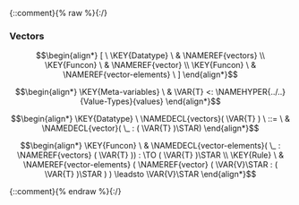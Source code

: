 {::comment}{% raw %}{:/}

### Vectors
               


$$\begin{align*}
  [ \
  \KEY{Datatype} \ & \NAMEREF{vectors} \\
  \KEY{Funcon} \ & \NAMEREF{vector} \\
  \KEY{Funcon} \ & \NAMEREF{vector-elements}
  \ ]
\end{align*}$$

$$\begin{align*}
  \KEY{Meta-variables} \
  & \VAR{T} <: \NAMEHYPER{../..}{Value-Types}{values}
\end{align*}$$

$$\begin{align*}
  \KEY{Datatype} \ 
  \NAMEDECL{vectors}(
                     \VAR{T} ) 
  \ ::= \ & \NAMEDECL{vector}(
                               \_ : (  \VAR{T} )\STAR)
\end{align*}$$

$$\begin{align*}
  \KEY{Funcon} \
  & \NAMEDECL{vector-elements}(
                       \_ : \NAMEREF{vectors}
                                 (  \VAR{T} )) 
    :  \TO (  \VAR{T} )\STAR 
\\
  \KEY{Rule} \
    & \NAMEREF{vector-elements}
        (  \NAMEREF{vector}
                (  \VAR{V}\STAR : (  \VAR{T} )\STAR ) ) \leadsto 
        \VAR{V}\STAR
\end{align*}$$


[Funcons-beta]: /CBS-beta/math/Funcons-beta
  "FUNCONS-BETA"
[Unstable-Funcons-beta]: /CBS-beta/math/Unstable-Funcons-beta
  "UNSTABLE-FUNCONS-BETA"
[Languages-beta]: /CBS-beta/math/Languages-beta
  "LANGUAGES-BETA"
[Unstable-Languages-beta]: /CBS-beta/math/Unstable-Languages-beta
  "UNSTABLE-LANGUAGES-BETA"
[CBS-beta]: /CBS-beta
  "CBS-BETA"
[Vectors.cbs]: https://github.com/plancomps/CBS-beta/blob/master/Funcons-beta/Values/Composite/Vectors/Vectors.cbs
  "CBS SOURCE FILE ON GITHUB"
[PLAIN]: /CBS-beta/docs/Funcons-beta/Values/Composite/Vectors
  "CBS SOURCE WEB PAGE"
 [PRETTY]: /CBS-beta/math/Funcons-beta/Values/Composite/Vectors
  "CBS-KATEX WEB PAGE"
[PDF]: /CBS-beta/math/Funcons-beta/Values/Composite/Vectors/Vectors.pdf
  "CBS-LATEX PDF FILE"
[PLanCompS Project]: https://plancomps.github.io
  "PROGRAMMING LANGUAGE COMPONENTS AND SPECIFICATIONS PROJECT HOME PAGE"
{::comment}{% endraw %}{:/}
